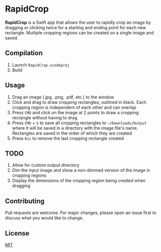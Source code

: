 # RapidCrop

**RapidCrop** is a Swift app that allows the user to rapidly crop an image by dragging or clicking twice for a starting and ending point for each new rectangle. Multiple cropping regions can be created on a single image and saved.

## Compilation

1) Launch `RapidCrop.xcodeproj`
2) Build

## Usage

1) Drag an image (.jpg, .png, .pdf, etc.) to the window
2) Click and drag to draw cropping rectangles, outlined in black. Each cropping region is independent of each other and can overlap
3) Press `CMD` and click on the image at 2 points to draw a cropping rectangle without having to drag
4) Press `CMD` + `S` to save all cropping rectangles to `~/Downloads/Output` where it will be saved in a directory with the image file's name. Rectangles are saved in the order of which they are created
5) Press `Esc` to remove the last cropping rectangle created  

## TODO

1) Allow for custom output directory
2) Dim the input image and show a non-dimmed version of the image in cropping regions
3) Display the dimensions of the cropping region being created when dragging

## Contributing

Pull requests are welcome. For major changes, please open an issue first to discuss what you would like to change.

## License

[MIT](./LICENSE.txt)